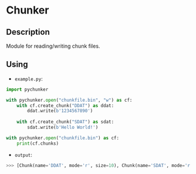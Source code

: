 # Chunker
## Description
Module for reading/writing chunk files.

## Using
- `example.py`:
```python
import pychunker

with pychunker.open("chunkfile.bin", "w") as cf:
    with cf.create_chunk("DDAT") as ddat:
        ddat.write(b'1234567890')
    
    with cf.create_chunk("SDAT") as sdat:
        sdat.write(b'Hello World!')

with pychunker.open("chunkfile.bin") as cf:
    print(cf.chunks)
```

- `output`:
```python
>>> [Chunk(name='DDAT', mode='r', size=10), Chunk(name='SDAT', mode='r', size=12)]
```